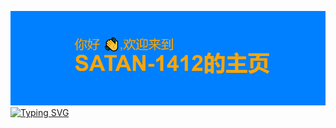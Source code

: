 [![MasterHead](https://github.com/satan-1412/satan-1412/blob/main/header.png)](https://github.com/satan-1412)
[![Typing SVG](https://readme-typing-svg.demolab.com?font=Fira+Code&weight=800&size=100&pause=1000&color=FFA500&background=0080FF&center=%E9%94%99%E8%AF%AF%E7%9A%84&vCenter=%E7%9C%9F%E7%9A%84&repeat=%E7%9C%9F%E7%9A%84&random=%E9%94%99%E8%AF%AF%E7%9A%84&width=1000&height=300&lines=%E6%AC%A2%E8%BF%8E%E6%9D%A5%E5%88%B0%E6%88%91%E7%9A%84%E4%B8%AA%E4%BA%BA%E4%B8%BB%E9%A1%B5;%E7%A5%9D%E6%84%BF%E6%82%A8%E6%9C%89%E4%B8%AA%E7%BE%8E%E5%A5%BD%E7%9A%84%E4%B8%80%E5%A4%A9)]()


























<!--
**satan-1412/satan-1412** is a ✨ _special_ ✨ repository because its `README.md` (this file) appears on your GitHub profile.

Here are some ideas to get you started:

- 🔭 I’m currently working on ...
- 🌱 I’m currently learning ...
- 👯 I’m looking to collaborate on ...
- 🤔 I’m looking for help with ...
- 💬 Ask me about ...
- 📫 How to reach me: ...
- 😄 Pronouns: ...
- ⚡ Fun fact: ...
-->
